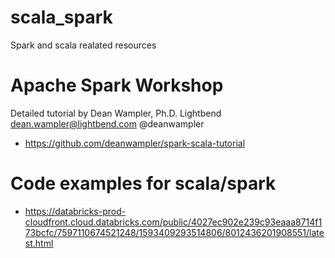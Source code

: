# scala_spark
Spark and scala realated resources


# Apache Spark Workshop
Detailed tutorial by Dean Wampler, Ph.D. Lightbend dean.wampler@lightbend.com @deanwampler
- https://github.com/deanwampler/spark-scala-tutorial


# Code examples for scala/spark
- https://databricks-prod-cloudfront.cloud.databricks.com/public/4027ec902e239c93eaaa8714f173bcfc/7597110674521248/1593409293514806/8012436201908551/latest.html

